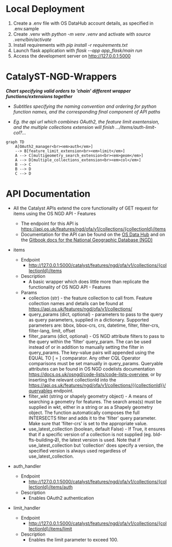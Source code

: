 # Local Deployment
1. Create a .env file with OS DataHub account details, as specified in .env.sample
3. Create .venv with _python -m venv .venv_ and activate with _source .venv/bin/activate_
2. Install requirements with _pip install -r requirements.txt_
3. Launch flask application with _flask --app app\_flask/main run_
4. Access the development server on http://127.0.0.1:5000

# CatalyST-NGD-Wrappers

***Chart specifying valid orders to 'chain' different wrapper functions/extensions together***

- _Subtitles specifying the naming convention and ordering for python function names, and the corresponding final component of API paths_

- _Eg. the api url which combines OAuth2, the feature limit exentension, and the multiple collections extension will finish .../items/auth-limit-col?..._

```mermaid
graph TD
    A[OAuth2_manager<br><em>auth</em>]
    --> B[feature_limit_extension<br><em>limit</em>]
    A --> C[multigeometry_search_extension<br><em>geom</em>]
    A --> D[multiple_collections_extension<br><em>col</em>]
    B --> C
    B --> D
    C --> D
```

# API Documentation

- All the Catalyst APIs extend the core functionality of GET request for items using the OS NGD API - Features
    - The endpoint for this API is https://api.os.uk/features/ngd/ofa/v1/collections/{collectionId}/items
    - Documentation for the API can be found on the [OS Data Hub](https://osdatahub.os.uk/docs/ofa/overview) and on the [Gitbook docs for the National Geographic Database (NGD)](https://docs.os.uk/osngd/accessing-os-ngd/access-the-os-ngd-api/os-ngd-api-features)

- items
    - Endpoint
        - http://127.0.0.1:5000/catalyst/features/ngd/ofa/v1/collections/{collectionId}/items
    - Description
        - A basic wrapper which does little more than replicate the functionality of OS NGD API - Features
    - Params
        - collection (str) - the feature collection to call from. Feature collection names and details can be found at https://api.os.uk/features/ngd/ofa/v1/collections/
        - query_params (dict, optional) - parameters to pass to the query as query parameters, supplied in a dictionary. Supported parameters are: bbox, bbox-crs, crs, datetime, filter, filter-crs, filter-lang, limit, offset
        - filter_params (dict, optional) - OS NGD attribute filters to pass to the query within the 'filter' query_param. The can be used instead of or in addition to manually setting the filter in query_params.
            The key-value pairs will appended using the EQUAL TO [ = ] comparator. Any other CQL Operator comparisons must be set manually in query_params.
            Queryable attributes can be found in OS NGD codelists documentation https://docs.os.uk/osngd/code-lists/code-lists-overview, or by inserting the relevant collectionId into the https://api.os.uk/features/ngd/ofa/v1/collections/{{collectionId}}/queryables endpoint.
        - filter_wkt (string or shapely geometry object) - A means of searching a geometry for features. The search area(s) must be supplied in wkt, either in a string or as a Shapely geometry object.
            The function automatically composes the full INTERSECTS filter and adds it to the 'filter' query parameter.
            Make sure that 'filter-crs' is set to the appropriate value.
        - use_latest_collection (boolean, default False) - If True, it ensures that if a specific version of a collection is not supplied (eg. bld-fts-building<s>-2</s>), the latest version is used.
            Note that if use_latest_collection but 'collection' does specify a version, the specified version is always used regardless of use_latest_collection.
- auth_handler
    - Endpoint
        - http://127.0.0.1:5000/catalyst/features/ngd/ofa/v1/collections/{collectionId}/items/auth
    - Description
        - Enables OAuth2 authentication
- limit_handler
    - Endpoint
        - http://127.0.0.1:5000/catalyst/features/ngd/ofa/v1/collections/{collectionId}/items/limit
    - Description
        - Enables the limit parameter to exceed 100.